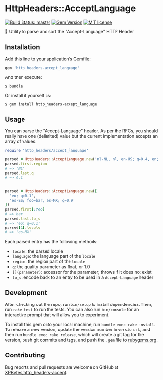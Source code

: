 # HttpHeaders::AcceptLanguage

[![Build Status: master](https://travis-ci.com/XPBytes/http_headers-accept_language.svg)](https://travis-ci.com/XPBytes/http_headers-accept)
[![Gem Version](https://badge.fury.io/rb/http_headers-accept_language.svg)](https://badge.fury.io/rb/http_headers-accept)
[![MIT license](http://img.shields.io/badge/license-MIT-brightgreen.svg)](http://opensource.org/licenses/MIT)

:nut_and_bolt: Utility to parse and sort the "Accept-Language" HTTP Header

## Installation

Add this line to your application's Gemfile:

```ruby
gem 'http_headers-accept_language'
```

And then execute:

    $ bundle

Or install it yourself as:

    $ gem install http_headers-accept_language

## Usage

You can parse the "Accept-Language" header. As per the RFCs, you should really have one (delimited) value but the current 
implementation accepts an array of values.

```ruby
require 'http_headers/accept_language'

parsed = HttpHeaders::AcceptLanguage.new('nl-NL, nl, en-US; q=0.4, en; q=0.1')
parsed.first.region
# => 'NL' 
parsed.last.q
# => 0.1
 
 
parsed = HttpHeaders::AcceptLanguage.new([
  'eo; q=0.1', 
  'es-ES; foo=bar, es-MX; q=0.9'
])
parsed.first[:foo]
# => bar
parsed.last.to_s
# => 'eo; q=0.1'
parsed[1].locale
# => 'es-MX' 
```

Each parsed entry has the following methods:
- `locale`: the parsed locale
- `language`: the language part of the `locale`
- `region`: the region part of the `locale`
- `q`: the quality parameter as float, or 1.0
- `[](parameter)`: accessor for the parameter; throws if it does not exist
- `to_s`: encode back to an entry to be used in a `Accept-Language` header

## Development

After checking out the repo, run `bin/setup` to install dependencies. Then, run `rake test` to run the tests. You can
also run `bin/console` for an interactive prompt that will allow you to experiment.

To install this gem onto your local machine, run `bundle exec rake install`. To release a new version, update the
version number in `version.rb`, and then run `bundle exec rake release`, which will create a git tag for the version,
push git commits and tags, and push the `.gem` file to [rubygems.org](https://rubygems.org).

## Contributing

Bug reports and pull requests are welcome on GitHub at [XPBytes/http_headers-accept](https://github.com/XPBytes/http_headers-accept).
